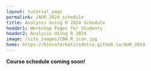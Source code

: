 ```yaml
---
layout: tutorial_page
permalink: /AUR_2024_schedule
title: Analysis Using R 2024 Schedule
header1: Workshop Pages for Students
header2: Analysis Using R 2024
image: /site_images/CBW_R_icon.jpg
home: https://bioinformaticsdotca.github.io/AUR_2024
---
```


**Course schedule coming soon!**
<!-- 

| Time (Eastern) |                                                 Wednesday, June 28                                                 | Time (Eastern) |                                       Thursday, June 29                                       |
| :------------: | :----------------------------------------------------------------------------------------------------------------: | :------------: | :-------------------------------------------------------------------------------------------: |
|      8:30      |                                   <font color="green">Arrivals & Check-in</font>                                   |      8:30      |                              <font color="green">Arrivals</font>                              |
|      9:00      |                                  <font color="purple">Welcome (Nia Hughes)</font>                                  |      9:00      |  <font color="purple">Day 1 review, Linear mixed models and evaluation (Shraddha Pai)</font>  |
|      9:30      |          <font color="purple">Exploratory data analysis and introducing clustering (Shraddha Pai)</font>           |     10:00      |                           <font color="green">Break (30min)</font>                            |
|     10:30      |                                      <font color="green">Break (30min)</font>                                      |     10:30      |      <font color="purple">Short linear model exercise (Shraddha Pai, Ian Cheong)</font>       |
|     11:00      |               <font color="purple">Short cluster analysis project (Shraddha Pai, Ian Cheong)</font>                |     12:30      |                      <font color="green">Class Photo + Lunch (1h)</font>                      |
|     13:00      |                                       <font color="green">Lunch (1h)</font>                                        |     13:30      |      <font color="purple">Bioconductor for differential expression (Shraddha Pai)</font>      |
|     14:00      |                     <font color="purple">Dimensionality reduction (Delaram Pouyabahar)</font>                      |     14:30      |                           <font color="green">Break (30min)</font>                            |
|     15:00      |                                      <font color="green">Break (30min)</font>                                      |     15:00      | <font color="purple">Short differential expression exercise (Shraddha Pai, Ian Cheong)</font> |
|     15:30      | <font color="purple">Short dimensionality reduction and clustering project (Delaram Pouyabahar, Ian Cheong)</font> |     17:00      |                     <font color="purple">Survey & Closing Remarks</font>                      |
|     17:30      |                                            <font color="green">Finished                                            |     17:30      |                              <font color="green">Finished</font>                              | -->